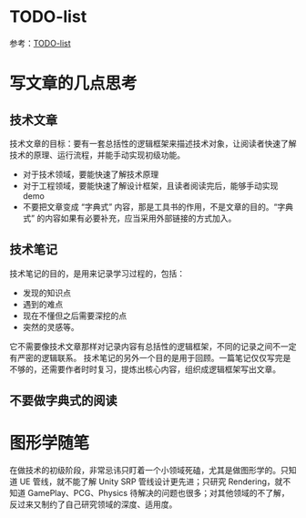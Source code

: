 # TODO-list
参考：[TODO-list](./notes/tags.todolist.md)
# 写文章的几点思考
## 技术文章
技术文章的目标：要有一套总括性的逻辑框架来描述技术对象，让阅读者快速了解技术的原理、运行流程，并能手动实现初级功能。

- 对于技术领域，要能快速了解技术原理
- 对于工程领域，要能快速了解设计框架，且读者阅读完后，能够手动实现 demo 
- 不要把文章变成 “字典式” 内容，那是工具书的作用，不是文章的目的。“字典式” 的内容如果有必要补充，应当采用外部链接的方式加入。

## 技术笔记
技术笔记的目的，是用来记录学习过程的，包括：
- 发现的知识点
- 遇到的难点
- 现在不懂但之后需要深挖的点
- 突然的灵感等。

它不需要像技术文章那样对记录内容有总括性的逻辑框架，不同的记录之间不一定有严密的逻辑联系。
技术笔记的另外一个目的是用于回顾。一篇笔记仅仅写完是不够的，还需要作者时时复习，提炼出核心内容，组织成逻辑框架写出文章。

## 不要做字典式的阅读

# 图形学随笔

在做技术的初级阶段，非常忌讳只盯着一个小领域死磕，尤其是做图形学的。只知道 UE 管线，就不能了解 Unity SRP 管线设计更先进；只研究 Rendering，就不知道 GamePlay、PCG、Physics 待解决的问题也很多；对其他领域的不了解，反过来又制约了自己研究领域的深度、适用度。
